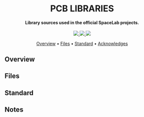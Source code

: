 <h1 align="center">
	PCB LIBRARIES
	<br>
</h1>

<h4 align="center">Library sources used in the official SpaceLab projects.</h4>

<p align="center">
    <a href="">
		<img src="https://img.shields.io/badge/contributor-Kleber-green?style=for-the-badge">
	</a>
    <a href="">
		<img src="https://img.shields.io/badge/contributor-Sara-blue?style=for-the-badge">
	</a>
	<a href="">
		<img src="https://img.shields.io/badge/contributor-Cezar-yellow?style=for-the-badge">
	</a>
</p>

<p align="center">
  	<a href="#overview">Overview</a> •
  	<a href="#files">Files</a> •
  	<a href="#standard">Standard</a> •
  	<a href="#acknowledges">Acknowledges</a>
</p>


## Overview

## Files

## Standard

## Notes
